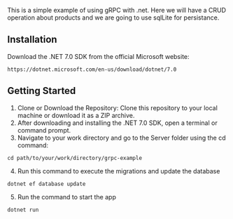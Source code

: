 This is a simple example of using gRPC with .net. Here we will have a CRUD operation about products and we are going to use sqlLite for persistance.

## Installation 

Download the .NET 7.0 SDK from the official Microsoft website:

```shell
https://dotnet.microsoft.com/en-us/download/dotnet/7.0
```

## Getting Started
1. Clone or Download the Repository: Clone this repository to your local machine or download it as a ZIP archive.
2. After downloading and installing the .NET 7.0 SDK, open a terminal or command prompt.
3. Navigate to your work directory and go to the Server folder using the cd command:

```shell
cd path/to/your/work/directory/grpc-example 
```
4. Run this command to execute the migrations and update the database
```
dotnet ef database update
```
5. Run the command to start the app
```shell
dotnet run
```